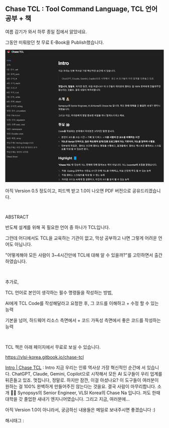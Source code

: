 ## Chase TCL : Tool Command Language, TCL 언어 공부 + 책

여름 감기가 와서 하루 종일 집에서 앓았네요.

그동안 미뤄왔던 첫 무료 E-Book을 Publish했습니다.

![0](./asset/0.png)

아직 Version 0.5 정도이고, 피드백 받고 1.0이 나오면 PDF 버전으로 공유드리겠습니다.

​

ABSTRACT

반도체 설계를 위해 꼭 필요한 언어 중 하나가 TCL입니다.

그런데 어디에서도 TCL을 교육하는 기관이 없고, 막상 공부하고 나면 그렇게 어려운 언어도 아닙니다.

"어떻게해야 모든 사람이 3~4시간만에 TCL에 대해 알 수 있을까?"를 고민하면서 출간하였습니다.

​

추가로,

TCL 언어로 본인이 생각하는 필수 명령들을 작성하는 방법,

AI에게 TCL Code를 작성해달라고 요청한 후, 그 코드를 이해하고 + 수정 할 수 있는 능력

기본을 넘어, 하드웨어 리소스 측면에서 + 코드 가독성 측면에서 좋은 코드를 작성하는 능력

​

TCL 책은 아래 페이지에서 무료로 보실 수 있습니다.

https://vlsi-korea.gitbook.io/chase-tcl

[Intro | Chase TCL](https://vlsi-korea.gitbook.io/chase-tcl) : Intro 지금 우리는 인류 역사상 가장 혁신적인 순간에 서 있습니다. ChatGPT, Claude, Gemini, Copilot으로 시작해서 모든 AI 도구들이 우리 업계를 뒤흔들고 있죠. 멋집니다, 정말로. 하지만 잠깐, 이걸 아셨나요? 이 도구들이 여러분이 원하는 걸 100% 완벽하게 만들어주진 않는다는 것을요. 결국 사람이 마무리합니다. 소개 🧑‍💻 Synopsys의 Senior Engineer, VLSI Korea의 Chase Na 입니다. 저도 한때 대학을 갓 졸업한 새내기 엔지니어였습니다. 그리고 지금, 여러분에...

아직 Version 1.0이 아니라서, 궁금하신 내용들은 메일로 보내주시면 좋겠습니다 :)

 해시태그 : 